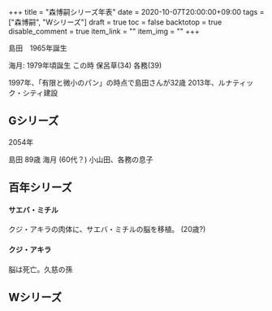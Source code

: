 +++
title = "森博嗣シリーズ年表"
date = 2020-10-07T20:00:00+09:00
tags = ["森博嗣", "Wシリーズ"]
draft = true
toc = false
backtotop = true
disable_comment = true
item_link = ""
item_img = ""
+++

島田　1965年誕生

海月: 1979年頃誕生
この時
保呂草(34)
各務(39)


 
1997年、「有限と微小のパン」の時点で島田さんが32歳
2013年、ルナティック・シティ建設





## Gシリーズ
2054年

島田 89歳
海月 (60代？) 小山田、各務の息子



## 百年シリーズ
#### サエバ・ミチル
クジ・アキラの肉体に、サエバ・ミチルの脳を移植。 (20歳?)

#### クジ・アキラ
脳は死亡。久慈の孫

## Wシリーズ
